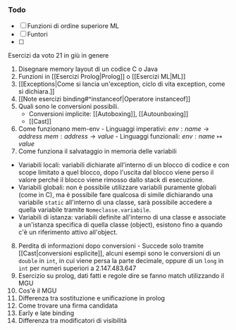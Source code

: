 ### Todo
- [ ] Funzioni di ordine superiore ML
- [ ] Funtori
- [ ] 

Esercizi da voto 21 in giù in genere
1. Disegnare memory layout di un codice C o Java
2. Funzioni in [[Esercizi Prolog|Prolog]] o [[Esercizi ML|ML]]
3. [[Exceptions|Come si lancia un'exception, ciclo di vita exception, come si dichiara.]]
4. [[Note esercizi binding#^instanceof|Operatore instanceof]]
5. Quali sono le conversioni possibili.
   - Conversioni implicite: [[Autoboxing]], [[Autounboxing]]
   - [[Cast]]
6. Come funzionano mem-env
		- Linguaggi imperativi: 
		  $env: name \to address$
		  $mem: address \to value$
		- Linguaggi funzionali:
		  $env: name \mapsto value$
7.  Come funziona il salvataggio in memoria delle variabili
   - Variabili locali: variabili dichiarate all'interno di un blocco di codice e con scope limitato a quel blocco, dopo l'uscita dal blocco viene perso il valore perché il blocco viene rimosso dallo stack di esecuzione.
   - Variabili globali: non è possibile utilizzare variabili puramente globali (come in C), ma è possibile fare qualcosa di simile dichiarando una variabile `static` all'interno di una classe, sarà possibile accedere a quella variabile tramite `Nomeclasse.variabile`.
   - Variabili di istanza: variabili definite all'interno di una classe e associate a un'istanza specifica di quella classe (object), esistono fino a quando c'è un riferimento attivo all'object.
8. Perdita di informazioni dopo conversioni
	   - Succede solo tramite [[Cast|conversioni esplicite]], alcuni esempi sono le conversioni di un `double` in `int`, in cui viene persa la parte decimale, oppure di un `long` in `int` per numeri superiori a $2.147.483.647$
9. Esercizio su prolog, dati fatti e regole dire se fanno match utilizzando il MGU
10. Cos'è il MGU
11. Differenza tra sostituzione e unificazione in prolog
12. Come trovare una firma candidata
13. Early e late binding
14. Differenza tra modificatori di visibilità